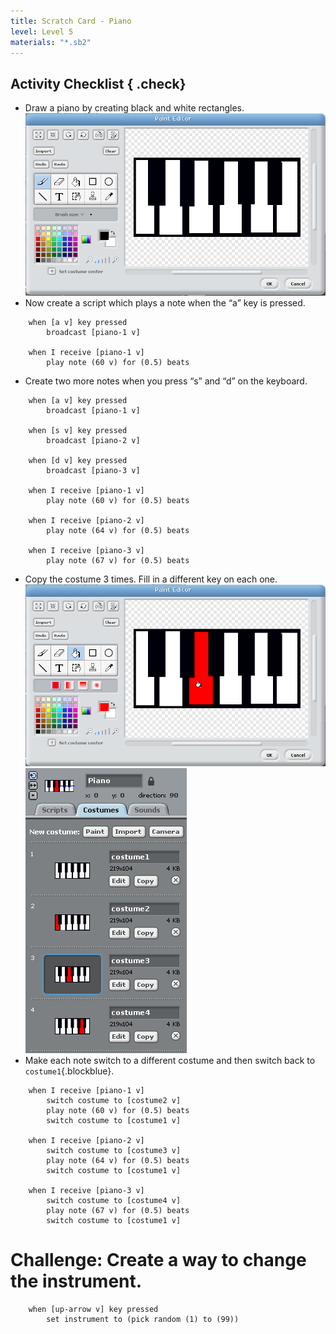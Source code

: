 ```yaml
---
title: Scratch Card - Piano
level: Level 5
materials: "*.sb2"
---
```


## Activity Checklist { .check}

+ Draw a piano by creating black and white rectangles. ![costume1](piano-costume-1.png)
+ Now create a script which plays a note when the “a” key is pressed.
```blocks
    when [a v] key pressed
        broadcast [piano-1 v]

    when I receive [piano-1 v]
        play note (60 v) for (0.5) beats
```

+ Create two more notes when you press “s” and “d” on the keyboard.
```blocks
    when [a v] key pressed
        broadcast [piano-1 v]

    when [s v] key pressed
        broadcast [piano-2 v]

    when [d v] key pressed
        broadcast [piano-3 v]

    when I receive [piano-1 v]
        play note (60 v) for (0.5) beats

    when I receive [piano-2 v]
        play note (64 v) for (0.5) beats

    when I receive [piano-3 v]
        play note (67 v) for (0.5) beats
```

+ Copy the costume 3 times. Fill in a different key on each one. ![costume3](piano-costume-3.png) ![all costumes](piano-costumes.png)
+ Make each note switch to a different costume and then switch back to `costume1`{.blockblue}.
```blocks
    when I receive [piano-1 v]
        switch costume to [costume2 v]
        play note (60 v) for (0.5) beats
        switch costume to [costume1 v]

    when I receive [piano-2 v]
        switch costume to [costume3 v]
        play note (64 v) for (0.5) beats
        switch costume to [costume1 v]

    when I receive [piano-3 v]
        switch costume to [costume4 v]
        play note (67 v) for (0.5) beats
        switch costume to [costume1 v]
```

# Challenge: Create a way to change the instrument.

```blocks
    when [up-arrow v] key pressed
        set instrument to (pick random (1) to (99))
```
